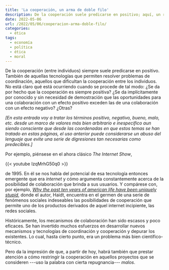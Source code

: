 ```yaml
---
title: 'La cooperación, un arma de doble filo'
description: De la cooperación suele predicarse en positivo; aquí, un recordatorio de que esto no siempre tiene que ser así.
date: 2022-05-06
url: /2022/05/06/cooperacion-arma-doble-filo/
categories:
  - ética
tags:
  - economía
  - política
  - ética
  - moral
---
```


De la cooperación (entre individuos) siempre suele predicarse en positivo. También de aquellas tecnologías que permiten resolver problemas de coordinación, aquellos que dificultan la cooperación entre los individuos. No está claro qué está ocurriendo cuando se procede de tal modo: ¿Se da por hecho que la cooperación es siempre positiva? ¿Se da implícitamente por conocido y sin necesidad de demostración que las oportunidades para una colaboración con un efecto positivo exceden las de una colaboración con un efecto negativo? ¿Otras?

_[En esta entrada voy a tratar los términos positivo, negativo, bueno, malo, etc. desde un marco de valores más bien arbitrario e inespecífico aun siendo consciente que desde las coordenadas en que estos temas se han tratado en estas páginas, el uso anterior puede considerarse un abuso del lenguaje que evite una serie de digresiones tan necesarias como predecibles.]_

Por ejemplo, piénsese en el ahora clásico _The Internet Show_,

{{< youtube IzqMrhG50q0 >}}

de 1995. En él se nos habla del potencial de esa tecnología entonces emergente que era _internet_ y cómo argumenta constantemente acerca de la posibilidad de colaboración que brinda a sus usuarios. Y compárese con, por ejemplo,
[_Why the past ten years of american life have been uniquely stupid_](https://www.theatlantic.com/magazine/archive/2022/05/social-media-democracy-trust-babel/629369/),
donde el autor, Haidt, encuentra en el germen de una serie de fenómenos sociales indeseables las posibilidades de cooperación que permite uno de los productos derivados de aquel internet incipiente, las redes sociales.

Históricamente, los mecanismos de colaboración han sido escasos y poco eficaces. Se han invertido muchos esfuerzos en desarrollar nuevos mecanismos y tecnologías de coordinación y cooperación y depurar los existentes. Lo cual, hasta cierto punto, era un problema más bien científico-técnico.

Pero da la impresión de que, a partir de hoy, habrá también que prestar atención a cómo restringir la cooperación en aquellos proyectos que se consideren ---uso la palabra con cierta repugnancia--- _malos_.